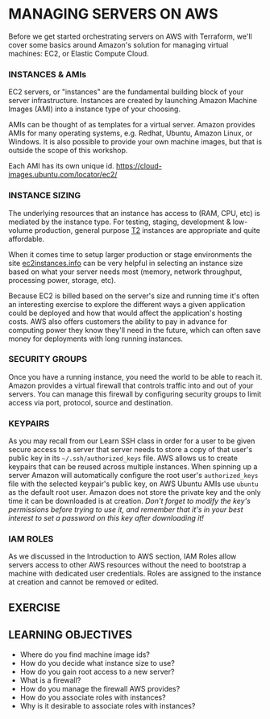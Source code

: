 # MANAGING SERVERS ON AWS

Before we get started orchestrating servers on AWS with Terraform, we'll cover
some basics around Amazon's solution for managing virtual machines: EC2, or
Elastic Compute Cloud.

### INSTANCES & AMIs
EC2 servers, or "instances" are the fundamental building block of your server
infrastructure. Instances are created by launching Amazon Machine Images (AMI)
into a instance type of your choosing.

AMIs can be thought of as templates for a virtual server. Amazon provides AMIs
for many operating systems, e.g. Redhat, Ubuntu, Amazon Linux, or Windows. It
is also possible to provide your own machine images, but that is outside the
scope of this workshop.

Each AMI has its own unique id.
https://cloud-images.ubuntu.com/locator/ec2/

### INSTANCE SIZING
The underlying resources that an instance has access to (RAM, CPU, etc) is
mediated by the instance type. For testing, staging, development & low-volume
production, general purpose [T2] instances are appropriate and quite affordable.

When it comes time to setup larger production or stage environments the site 
[ec2instances.info] can be very helpful in selecting an instance size based 
on what your server needs most (memory, network throughput, processing 
power, storage, etc).

Because EC2 is billed based on the server's size and running time it's often 
an interesting exercise to explore the different ways a given application 
could be deployed and how that would affect the application's hosting costs. 
AWS also offers customers the ability to pay in advance for computing power 
they know they'll need in the future, which can often save money for 
deployments with long running instances.

### SECURITY GROUPS
Once you have a running instance, you need the world to be able to reach it.
Amazon provides a virtual firewall that controls traffic into and out of your
servers. You can manage this firewall by configuring security groups to limit
access via port, protocol, source and destination.

### KEYPAIRS
As you may recall from our Learn SSH class in order for a user to be given 
secure access to a server that server needs to store a copy of that user's 
public key in its `~/.ssh/authorized_keys` file. AWS allows us to create 
keypairs that can be reused across multiple instances. When spinning up a 
server Amazon will automatically configure the root user's `authorized_keys` 
file with the selected keypair's public key, on AWS Ubuntu AMIs use `ubuntu` 
as the default root user. Amazon does not store the private key and the only 
time it can be downloaded is at creation. _Don't forget to modify the key's 
permissions before trying to use it, and remember that it's in your best 
interest to set a password on this key after downloading it!_

### IAM ROLES
As we discussed in the Introduction to AWS section, IAM Roles allow servers 
access to other AWS resources without the need to bootstrap a machine with 
dedicated user credentials. Roles are assigned to the instance at creation and 
cannot be removed or edited.

## EXERCISE


## LEARNING OBJECTIVES

- Where do you find machine image ids?
- How do you decide what instance size to use?
- How do you gain root access to a new server?
- What is a firewall?
- How do you manage the firewall AWS provides?
- How do you associate roles with instances?
- Why is it desirable to associate roles with instances?

[T2]: http://docs.aws.amazon.com/AWSEC2/latest/UserGuide/t2-instances.html
[ec2instances.info]: http://www.ec2instances.info/
